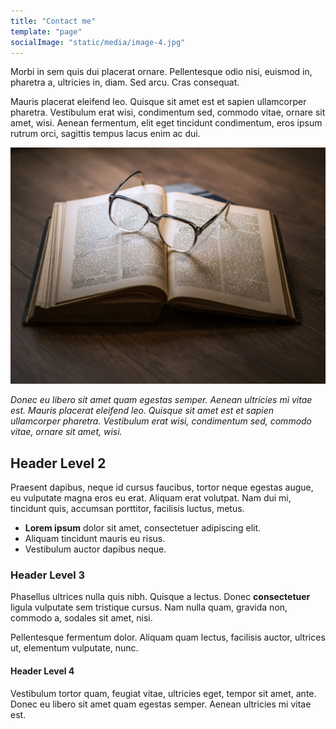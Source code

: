 ```yaml
---
title: "Contact me"
template: "page"
socialImage: "static/media/image-4.jpg"
---
```


Morbi in sem quis dui placerat ornare. Pellentesque odio nisi, euismod in, pharetra a, ultricies in, diam. Sed arcu. Cras consequat.

Mauris placerat eleifend leo. Quisque sit amet est et sapien ullamcorper pharetra. Vestibulum erat wisi, condimentum sed, commodo vitae, ornare sit amet, wisi. Aenean fermentum, elit eget tincidunt condimentum, eros ipsum rutrum orci, sagittis tempus lacus enim ac dui.

![Donec eu libero sit amet quam egestas semper. Aenean ultricies mi vitae est. Mauris placerat eleifend leo. Quisque sit amet est et sapien ullamcorper pharetra. Vestibulum erat wisi, condimentum sed, commodo vitae, ornare sit amet, wisi.](/media/image-4.jpg)

_Donec eu libero sit amet quam egestas semper. Aenean ultricies mi vitae est. Mauris placerat eleifend leo. Quisque sit amet est et sapien ullamcorper pharetra. Vestibulum erat wisi, condimentum sed, commodo vitae, ornare sit amet, wisi._

## Header Level 2

Praesent dapibus, neque id cursus faucibus, tortor neque egestas augue, eu vulputate magna eros eu erat. Aliquam erat volutpat. Nam dui mi, tincidunt quis, accumsan porttitor, facilisis luctus, metus.

- **Lorem ipsum** dolor sit amet, consectetuer adipiscing elit.
- Aliquam tincidunt mauris eu risus.
- Vestibulum auctor dapibus neque.

### Header Level 3

Phasellus ultrices nulla quis nibh. Quisque a lectus. Donec **consectetuer** ligula vulputate sem tristique cursus. Nam nulla quam, gravida non, commodo a, sodales sit amet, nisi.

Pellentesque fermentum dolor. Aliquam quam lectus, facilisis auctor, ultrices ut, elementum vulputate, nunc.

#### Header Level 4

Vestibulum tortor quam, feugiat vitae, ultricies eget, tempor sit amet, ante. Donec eu libero sit amet quam egestas semper. Aenean ultricies mi vitae est.
